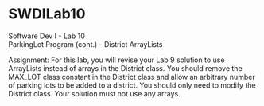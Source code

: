 # SWDILab10  
Software Dev I - Lab 10  
ParkingLot Program (cont.) - District ArrayLists

Assignment:
For this lab, you will revise your Lab 9 solution to use ArrayLists instead of arrays in the District class. You should remove the MAX_LOT class constant in the District class and allow an arbitrary number of parking lots to be added to a district. You should only need to modify the District class. Your solution must not use any arrays.
